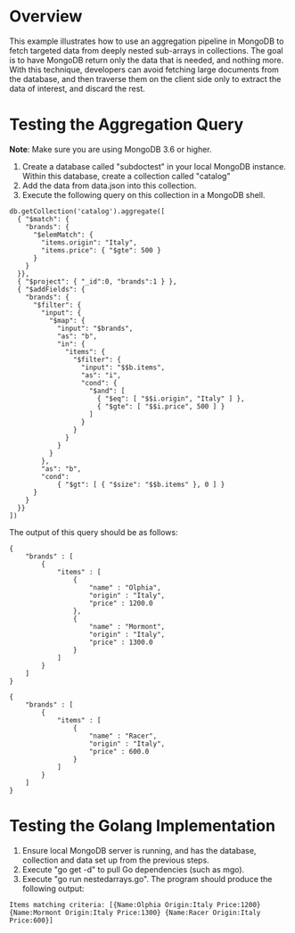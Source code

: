 
# Overview #
This example illustrates how to use an aggregation pipeline in MongoDB to fetch targeted data from deeply nested sub-arrays in collections. 
The goal is to have MongoDB return only the data that is needed, and nothing more. With this technique, developers can avoid fetching large documents from the database,
and then traverse them on the client side only to extract the data of interest, and discard the rest. 

# Testing the Aggregation Query #
**Note**: Make sure you are using MongoDB 3.6 or higher.
1. Create a database called "subdoctest" in your local MongoDB instance. Within this database, create a collection called "catalog"
2. Add the data from data.json into this collection.
3. Execute the following query on this collection in a MongoDB shell. 
```
﻿db.getCollection('catalog').aggregate([
  { "$match": {
    "brands": {
      "$elemMatch": { 
        "items.origin": "Italy",
        "items.price": { "$gte": 500 }
      }
    }
  }},
  { "$project": { "_id":0, "brands":1 } },
  { "$addFields": {
    "brands": {
      "$filter": {
        "input": {
          "$map": {
            "input": "$brands",
            "as": "b",
            "in": {
              "items": {
                "$filter": {
                  "input": "$$b.items",
                  "as": "i",
                  "cond": {
                    "$and": [
                      { "$eq": [ "$$i.origin", "Italy" ] },
                      { "$gte": [ "$$i.price", 500 ] }
                    ]
                  }
                }
              }
            }
          }
        },
        "as": "b",
        "cond": 
            { "$gt": [ { "$size": "$$b.items" }, 0 ] }
      }
    }
  }}
])

```
The output of this query should be as follows:
```
{
    "brands" : [ 
        {
            "items" : [ 
                {
                    "name" : "Olphia",
                    "origin" : "Italy",
                    "price" : 1200.0
                }, 
                {
                    "name" : "Mormont",
                    "origin" : "Italy",
                    "price" : 1300.0
                }
            ]
        }
    ]
}

{
    "brands" : [ 
        {
            "items" : [ 
                {
                    "name" : "Racer",
                    "origin" : "Italy",
                    "price" : 600.0
                }
            ]
        }
    ]
}
```

# Testing the Golang Implementation #
1. Ensure local MongoDB server is running, and has the database, collection and data set up from the previous steps.
2. Execute "go get -d" to pull Go dependencies (such as mgo).
3. Execute "go run nestedarrays.go". The program should produce the following output:
```
Items matching criteria: [{Name:Olphia Origin:Italy Price:1200} {Name:Mormont Origin:Italy Price:1300} {Name:Racer Origin:Italy Price:600}]
```
